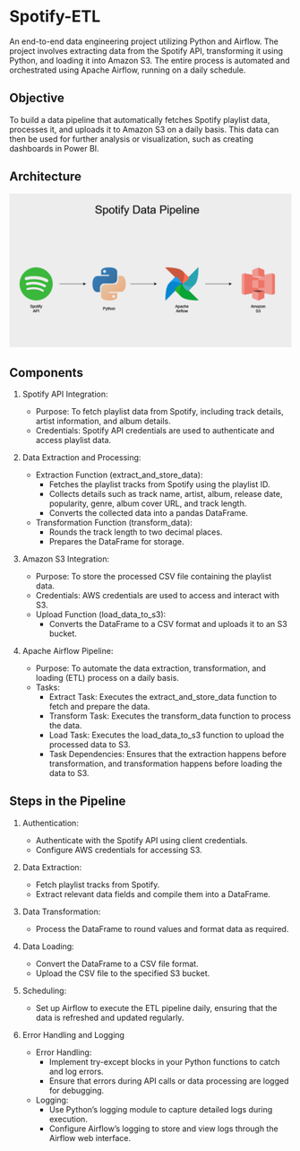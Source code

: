 # Spotify-ETL
An end-to-end data engineering project utilizing Python and Airflow. The project involves extracting data from the Spotify API, transforming it using Python, and loading it into Amazon S3. The entire process is automated and orchestrated using Apache Airflow, running on a daily schedule.

## Objective
To build a data pipeline that automatically fetches Spotify playlist data, processes it, and uploads it to Amazon S3 on a daily basis. This data can then be used for further analysis or visualization, such as creating dashboards in Power BI.

## Architecture
![Project Architecture](https://github.com/KbossGuru/Spotify-ETL/blob/main/Spotify.png)

## Components
1. Spotify API Integration:
    - Purpose: To fetch playlist data from Spotify, including track details, artist information, and album details.
    - Credentials: Spotify API credentials are used to authenticate and access playlist data.

2. Data Extraction and Processing:
    - Extraction Function (extract_and_store_data):
        - Fetches the playlist tracks from Spotify using the playlist ID.
        - Collects details such as track name, artist, album, release date, popularity, genre, album cover URL, and track length.
        - Converts the collected data into a pandas DataFrame.
    - Transformation Function (transform_data):
        - Rounds the track length to two decimal places.
        - Prepares the DataFrame for storage.

3. Amazon S3 Integration:
    - Purpose: To store the processed CSV file containing the playlist data.
    - Credentials: AWS credentials are used to access and interact with S3.
    - Upload Function (load_data_to_s3):
        - Converts the DataFrame to a CSV format and uploads it to an S3 bucket.

4. Apache Airflow Pipeline:
    - Purpose: To automate the data extraction, transformation, and loading (ETL) process on a daily basis.
    - Tasks:
        - Extract Task: Executes the extract_and_store_data function to fetch and prepare the data.
        - Transform Task: Executes the transform_data function to process the data.
        - Load Task: Executes the load_data_to_s3 function to upload the processed data to S3.
        - Task Dependencies: Ensures that the extraction happens before transformation, and transformation happens before loading the data to S3.
      
## Steps in the Pipeline
1. Authentication:
    - Authenticate with the Spotify API using client credentials.
    - Configure AWS credentials for accessing S3.
    
2. Data Extraction:
    - Fetch playlist tracks from Spotify.
    - Extract relevant data fields and compile them into a DataFrame.
    
3. Data Transformation:
    - Process the DataFrame to round values and format data as required.

4. Data Loading:
    - Convert the DataFrame to a CSV file format.
    - Upload the CSV file to the specified S3 bucket.

5. Scheduling:
    - Set up Airflow to execute the ETL pipeline daily, ensuring that the data is refreshed and updated regularly.

6. Error Handling and Logging
    - Error Handling:
        - Implement try-except blocks in your Python functions to catch and log errors.
        - Ensure that errors during API calls or data processing are logged for debugging.
    - Logging:
        -  Use Python’s logging module to capture detailed logs during execution.
        - Configure Airflow’s logging to store and view logs through the Airflow web interface.
